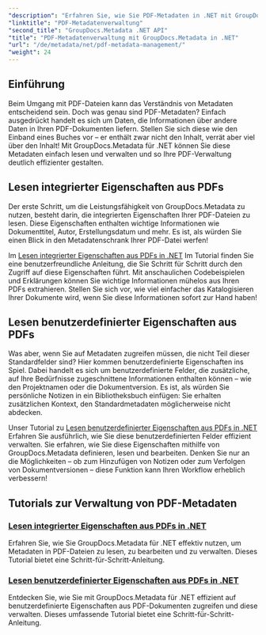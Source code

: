 ```yaml
---
"description": "Erfahren Sie, wie Sie PDF-Metadaten in .NET mit GroupDocs.Metadata effizient verwalten. Dieser umfassende Leitfaden deckt alles ab, vom Hinzufügen, Bearbeiten und Extrahieren von Metadaten bis hin zu Best Practices für die nahtlose Implementierung in Ihren .NET-Anwendungen."
"linktitle": "PDF-Metadatenverwaltung"
"second_title": "GroupDocs.Metadata .NET API"
"title": "PDF-Metadatenverwaltung mit GroupDocs.Metadata in .NET"
"url": "/de/metadata/net/pdf-metadata-management/"
"weight": 24
---
```


## Einführung

Beim Umgang mit PDF-Dateien kann das Verständnis von Metadaten entscheidend sein. Doch was genau sind PDF-Metadaten? Einfach ausgedrückt handelt es sich um Daten, die Informationen über andere Daten in Ihren PDF-Dokumenten liefern. Stellen Sie sich diese wie den Einband eines Buches vor – er enthält zwar nicht den Inhalt, verrät aber viel über den Inhalt! Mit GroupDocs.Metadata für .NET können Sie diese Metadaten einfach lesen und verwalten und so Ihre PDF-Verwaltung deutlich effizienter gestalten.

## Lesen integrierter Eigenschaften aus PDFs

Der erste Schritt, um die Leistungsfähigkeit von GroupDocs.Metadata zu nutzen, besteht darin, die integrierten Eigenschaften Ihrer PDF-Dateien zu lesen. Diese Eigenschaften enthalten wichtige Informationen wie Dokumenttitel, Autor, Erstellungsdatum und mehr. Es ist, als würden Sie einen Blick in den Metadatenschrank Ihrer PDF-Datei werfen!

Im [Lesen integrierter Eigenschaften aus PDFs in .NET](./reading-built-in-properties-from-pdf/) Im Tutorial finden Sie eine benutzerfreundliche Anleitung, die Sie Schritt für Schritt durch den Zugriff auf diese Eigenschaften führt. Mit anschaulichen Codebeispielen und Erklärungen können Sie wichtige Informationen mühelos aus Ihren PDFs extrahieren. Stellen Sie sich vor, wie viel einfacher das Katalogisieren Ihrer Dokumente wird, wenn Sie diese Informationen sofort zur Hand haben!

## Lesen benutzerdefinierter Eigenschaften aus PDFs

Was aber, wenn Sie auf Metadaten zugreifen müssen, die nicht Teil dieser Standardfelder sind? Hier kommen benutzerdefinierte Eigenschaften ins Spiel. Dabei handelt es sich um benutzerdefinierte Felder, die zusätzliche, auf Ihre Bedürfnisse zugeschnittene Informationen enthalten können – wie den Projektnamen oder die Dokumentversion. Es ist, als würden Sie persönliche Notizen in ein Bibliotheksbuch einfügen: Sie erhalten zusätzlichen Kontext, den Standardmetadaten möglicherweise nicht abdecken.

Unser Tutorial zu [Lesen benutzerdefinierter Eigenschaften aus PDFs in .NET](./reading-custom-properties-from-pdf/) Erfahren Sie ausführlich, wie Sie diese benutzerdefinierten Felder effizient verwalten. Sie erfahren, wie Sie diese Eigenschaften mithilfe von GroupDocs.Metadata definieren, lesen und bearbeiten. Denken Sie nur an die Möglichkeiten – ob zum Hinzufügen von Notizen oder zum Verfolgen von Dokumentversionen – diese Funktion kann Ihren Workflow erheblich verbessern!

## Tutorials zur Verwaltung von PDF-Metadaten
### [Lesen integrierter Eigenschaften aus PDFs in .NET](./reading-built-in-properties-from-pdf/)
Erfahren Sie, wie Sie GroupDocs.Metadata für .NET effektiv nutzen, um Metadaten in PDF-Dateien zu lesen, zu bearbeiten und zu verwalten. Dieses Tutorial bietet eine Schritt-für-Schritt-Anleitung.
### [Lesen benutzerdefinierter Eigenschaften aus PDFs in .NET](./reading-custom-properties-from-pdf/)
Entdecken Sie, wie Sie mit GroupDocs.Metadata für .NET effizient auf benutzerdefinierte Eigenschaften aus PDF-Dokumenten zugreifen und diese verwalten. Dieses umfassende Tutorial bietet eine Schritt-für-Schritt-Anleitung.